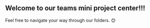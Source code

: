 ## Welcome to our teams mini project center!!!
Feel free to navigate your way through our folders. :blush:
